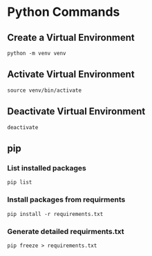 # Python Commands

## Create a Virtual Environment

```
python -m venv venv
```

## Activate Virtual Environment

```
source venv/bin/activate
```

## Deactivate Virtual Environment

```
deactivate
```

## pip

### List installed packages

```
pip list
```

### Install packages from requirments

```
pip install -r requirements.txt
```

### Generate detailed requirments.txt
```
pip freeze > requirements.txt
```